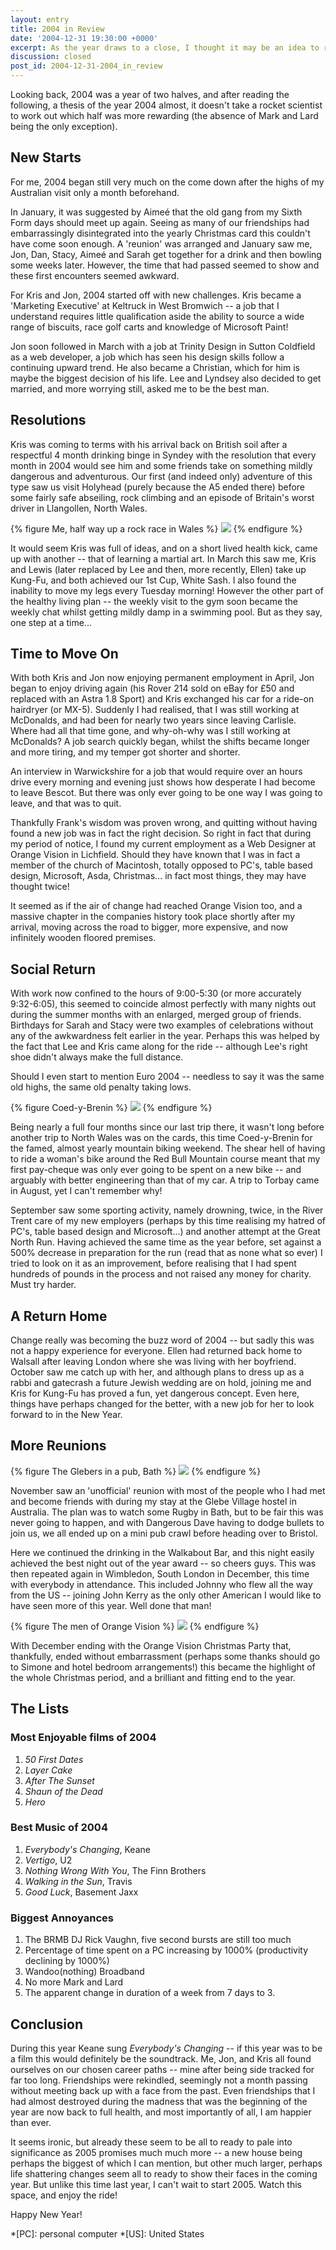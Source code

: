 ```yaml
---
layout: entry
title: 2004 in Review
date: '2004-12-31 19:30:00 +0000'
excerpt: As the year draws to a close, I thought it may be an idea to recall the events and achievements of the last 12 months -- both personally, and those of my closest friends too.
discussion: closed
post_id: 2004-12-31-2004_in_review
---
```

Looking back, 2004 was a year of two halves, and after reading the following, a thesis of the year 2004 almost, it doesn't take a rocket scientist to work out which half was more rewarding (the absence of Mark and Lard being the only exception).

## New Starts
For me, 2004 began still very much on the come down after the highs of my Australian visit only a month beforehand.

In January, it was suggested by Aimeé that the old gang from my Sixth Form days should meet up again. Seeing as many of our friendships had embarrassingly disintegrated into the yearly Christmas card this couldn't have come soon enough. A 'reunion' was arranged and January saw me, Jon, Dan, Stacy, Aimeé and Sarah get together for a drink and then bowling some weeks later. However, the time that had passed seemed to show and these first encounters seemed awkward.

For Kris and Jon, 2004 started off with new challenges. Kris became a 'Marketing Executive' at Keltruck in West Bromwich -- a job that I understand requires little qualification aside the ability to source a wide range of biscuits, race golf carts and knowledge of Microsoft Paint!

Jon soon followed in March with a job at Trinity Design in Sutton Coldfield as a web developer, a job which has seen his design skills follow a continuing upward trend. He also became a Christian, which for him is maybe the biggest decision of his life. Lee and Lyndsey also decided to get married, and more worrying still, asked me to be the best man.

## Resolutions
Kris was coming to terms with his arrival back on British soil after a respectful 4 month drinking binge in Syndey with the resolution that every month in 2004 would see him and some friends take on something mildly dangerous and adventurous. Our first (and indeed only) adventure of this type saw us visit Holyhead (purely because the A5 ended there) before some fairly safe abseiling, rock climbing and an episode of Britain's worst driver in Llangollen, North Wales.

{% figure Me, half way up a rock race in Wales %}
![](/assets/images/2004/12/rockface.jpg)
{% endfigure %}

It would seem Kris was full of ideas, and on a short lived health kick, came up with another -- that of learning a martial art. In March this saw me, Kris and Lewis (later replaced by Lee and then, more recently, Ellen) take up Kung-Fu, and both achieved our 1st Cup, White Sash. I also found the inability to move my legs every Tuesday morning! However the other part of the healthy living plan -- the weekly visit to the gym soon became the weekly chat whilst getting mildly damp in a swimming pool. But as they say, one step at a time...

## Time to Move On
With both Kris and Jon now enjoying permanent employment in April, Jon began to enjoy driving again (his Rover 214 sold on eBay for £50 and replaced with an Astra 1.8 Sport) and Kris exchanged his car for a ride-on hairdryer (or MX-5). Suddenly I had realised, that I was still working at McDonalds, and had been for nearly two years since leaving Carlisle. Where had all that time gone, and why-oh-why was I still working at McDonalds? A job search quickly began, whilst the shifts became longer and more tiring, and my temper got shorter and shorter.

An interview in Warwickshire for a job that would require over an hours drive every morning and evening just shows how desperate I had become to leave Bescot. But there was only ever going to be one way I was going to leave, and that was to quit.

Thankfully Frank's wisdom was proven wrong, and quitting without having found a new job was in fact the right decision. So right in fact that during my period of notice, I found my current employment as a Web Designer at Orange Vision in Lichfield. Should they have known that I was in fact a member of the church of Macintosh, totally opposed to PC's, table based design, Microsoft, Asda, Christmas... in fact most things, they may have thought twice!

It seemed as if the air of change had reached Orange Vision too, and a massive chapter in the companies history took place shortly after my arrival, moving across the road to bigger, more expensive, and now infinitely wooden floored premises.

## Social Return
With work now confined to the hours of 9:00-5:30 (or more accurately 9:32-6:05), this seemed to coincide almost perfectly with many nights out during the summer months with an enlarged, merged group of friends. Birthdays for Sarah and Stacy were two examples of celebrations without any of the awkwardness felt earlier in the year. Perhaps this was helped by the fact that Lee and Kris came along for the ride -- although Lee's right shoe didn't always make the full distance.

Should I even start to mention Euro 2004 -- needless to say it was the same old highs, the same old penalty taking lows.

{% figure Coed-y-Brenin %}
![](/assets/images/2004/12/coedybrenin.jpg)
{% endfigure %}

Being nearly a full four months since our last trip there, it wasn't long before another trip to North Wales was on the cards, this time Coed-y-Brenin for the famed, almost yearly mountain biking weekend. The shear hell of having to ride a woman's bike around the Red Bull Mountain course meant that my first pay-cheque was only ever going to be spent on a new bike -- and arguably with better engineering than that of my car. A trip to Torbay came in August, yet I can't remember why!

September saw some sporting activity, namely drowning, twice, in the River Trent care of my new employers (perhaps by this time realising my hatred of PC's, table based design and Microsoft...) and another attempt at the Great North Run. Having achieved the same time as the year before, set against a 500% decrease in preparation for the run (read that as none what so ever) I tried to look on it as an improvement, before realising that I had spent hundreds of pounds in the process and not raised any money for charity. Must try harder.

## A Return Home
Change really was becoming the buzz word of 2004 -- but sadly this was not a happy experience for everyone. Ellen had returned back home to Walsall after leaving London where she was living with her boyfriend. October saw me catch up with her, and although plans to dress up as a rabbi and gatecrash a future Jewish wedding are on hold, joining me and Kris for Kung-Fu has proved a fun, yet dangerous concept. Even here, things have perhaps changed for the better, with a new job for her to look forward to in the New Year.

## More Reunions
{% figure The Glebers in a pub, Bath %}
![](/assets/images/2004/12/bristol.jpg)
{% endfigure %}

November saw an 'unofficial' reunion with most of the people who I had met and become friends with during my stay at the Glebe Village hostel in Australia. The plan was to watch some Rugby in Bath, but to be fair this was never going to happen, and with Dangerous Dave having to dodge bullets to join us, we all ended up on a mini pub crawl before heading over to Bristol.

Here we continued the drinking in the Walkabout Bar, and this night easily achieved the best night out of the year award -- so cheers guys. This was then repeated again in Wimbledon, South London in December, this time with everybody in attendance. This included Johnny who flew all the way from the US -- joining John Kerry as the only other American I would like to have seen more of this year. Well done that man!

{% figure The men of Orange Vision %}
![](/assets/images/2004/12/nottingham.jpg)
{% endfigure %}

With December ending with the Orange Vision Christmas Party that, thankfully, ended without embarrassment (perhaps some thanks should go to Simone and hotel bedroom arrangements!) this became the highlight of the whole Christmas period, and a brilliant and fitting end to the year.

## The Lists

### Most Enjoyable films of 2004

1. <cite>50 First Dates</cite>
2. <cite>Layer Cake</cite>
3. <cite>After The Sunset</cite>
4. <cite>Shaun of the Dead</cite>
5. <cite>Hero</cite>

### Best Music of 2004

1. <cite>Everybody's Changing</cite>, Keane
2. <cite>Vertigo</cite>, U2
3. <cite>Nothing Wrong With You</cite>, The Finn Brothers
4. <cite>Walking in the Sun</cite>, Travis
5. <cite>Good Luck</cite>, Basement Jaxx

### Biggest Annoyances

1. The BRMB DJ Rick Vaughn, five second bursts are still too much
2. Percentage of time spent on a PC increasing by 1000% (productivity declining by 1000%)
3. Wandoo(nothing) Broadband
4. No more Mark and Lard
5. The apparent change in duration of a week from 7 days to 3.

## Conclusion
During this year Keane sung <cite>Everybody's Changing</cite> -- if this year was to be a film this would definitely be the soundtrack. Me, Jon, and Kris all found ourselves on our chosen career paths -- mine after being side tracked for far too long. Friendships were rekindled, seemingly not a month passing without meeting back up with a face from the past. Even friendships that I had almost destroyed during the madness that was the beginning of the year are now back to full health, and most importantly of all, I am happier than ever.

It seems ironic, but already these seem to be all to ready to pale into significance as 2005 promises much much more -- a new house being perhaps the biggest of which I can mention, but other much larger, perhaps life shattering changes seem all to ready to show their faces in the coming year. But unlike this time last year, I can't wait to start 2005. Watch this space, and enjoy the ride!

Happy New Year!

*[PC]: personal computer
*[US]: United States